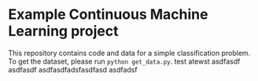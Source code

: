 # Example Continuous Machine Learning project

This repository contains code and data for a simple classification problem. To get the dataset, please run `python get_data.py`.
test
atewst
asdfasdf
asdfasdf
asdfasdfadsfasdfasd
asdfadsf